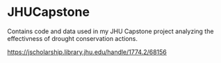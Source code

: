 # JHUCapstone
Contains code and data used in my JHU Capstone project analyzing the effectivness of drought conservation actions.

https://jscholarship.library.jhu.edu/handle/1774.2/68156

